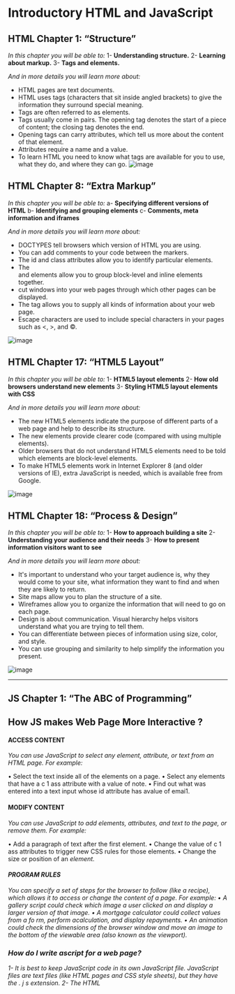 # Introductory HTML and JavaScript

## HTML Chapter 1: “Structure”

*In this chapter you will be able to:*
1- **Understanding structure.** 
2- **Learning about markup.**
3- **Tags and elements.**

*And in more details you will learn more about:*
* HTML pages are text documents.
* HTML uses tags (characters that sit inside angled brackets) to give the information they surround special meaning.
* Tags are often referred to as elements.
* Tags usually come in pairs. The opening tag denotes the start of a piece of content; the closing tag denotes the end.
* Opening tags can carry attributes, which tell us more about the content of that element.
* Attributes require a name and a value.
* To learn HTML you need to know what tags are available for you to use, what they do, and where they
can go.
![image](https://3.bp.blogspot.com/-vfcpe3ihlgM/WunQAjH_J6I/AAAAAAAABK8/o9E0Kz41i6Qe_SW1Bb8vHQd3IwmriYzkACLcBGAs/s320/html%2Bstructure.png)

## HTML Chapter 8: “Extra Markup”

*In this chapter you will be able to:*
a- **Specifying different versions of HTML** 
b- **Identifying and grouping elements**
c- **Comments, meta information and iframes**

*And in more details you will learn more about:*
* DOCTYPES tell browsers which version of HTML you are using.
* You can add comments to your code between the <!-- and --> markers.
* The id and class attributes allow you to identify particular elements.
* The <div> and <span> elements allow you to group block-level and inline elements together.
* <iframes> cut windows into your web pages through which other pages can be displayed.
* The <meta> tag allows you to supply all kinds of information about your web page.
* Escape characters are used to include special characters in your pages such as <, >, and ©.

![image](https://cdn.educba.com/academy/wp-content/uploads/2019/07/Versions-of-Html.png)

## HTML Chapter 17: “HTML5 Layout”

*In this chapter you will be able to:*
1- **HTML5 layout elements** 
2- **How old browsers understand new elements**
3- **Styling HTML5 layout elements with CSS**

*And in more details you will learn more about:*
* The new HTML5 elements indicate the purpose of different parts of a web page and help to describe its structure.
* The new elements provide clearer code (compared with using multiple <div> elements).
* Older browsers that do not understand HTML5 elements need to be told which elements are block-level elements.
* To make HTML5 elements work in Internet Explorer 8 (and older versions of IE), extra JavaScript is needed, which is available free from Google.

![image](https://www.101computing.net/wp/wp-content/uploads/HTML-Layout-12.png)

## HTML Chapter 18: “Process & Design”

*In this chapter you will be able to:*
1- **How to approach building a site** 
2- **Understanding your audience and their needs**
3- **How to present information visitors want to see**

*And in more details you will learn more about:*
* It's important to understand who your target audience is, why they would come to your site, what information they want to find and when they are likely to return.
* Site maps allow you to plan the structure of a site.
* Wireframes allow you to organize the information that will need to go on each page.
* Design is about communication. Visual hierarchy helps visitors understand what you are trying to tell them.
* You can differentiate between pieces of information using size, color, and style.
* You can use grouping and similarity to help simplify the information you present.

![image](https://i0.wp.com/intenseminimalism.com/wp-content/uploads/2010/10/37signals-process.png?resize=480%2C230)




*****************************************************************************************************************************************

## JS Chapter 1: “The ABC of Programming”

## How JS makes Web Page More Interactive ? 

#### ACCESS CONTENT

*You can use JavaScript to select any element, attribute, or text from an HTML page. For example:*

• Select the text inside all of the <hl> elements on a page.
• Select any elements that have a c 1 ass attribute with a value of note.
• Find out what was entered into a text input whose id attribute has avalue of emai1.

#### MODIFY CONTENT

*You can use JavaScript to add elements, attributes, and text to the page, or remove them. For example:*

• Add a paragraph of text after the first <hl> element.
• Change the value of c 1 ass attributes to trigger new CSS rules for those elements.
• Change the size or position of an <i mg> element.

#### PROGRAM RULES
You can specify a set of steps for the browser to follow (like a recipe), which allows it to access or change the content of a page. For example:
• A gallery script could check which image a user clicked on and display a larger version of that image.
• A mortgage calculator could collect values from a fo rm, perform acalculation, and display repayments.
• An animation could check the dimensions of the browser window and move an image to the bottom of the viewable area (also known as
the viewport).


### How do I write ascript for a web page? 

1- It is best to keep JavaScript code in its own JavaScript file. JavaScript files are text files (like HTML pages and
CSS style sheets), but they have the . j s extension.
2- The HTML <script> element is used in HTML pages to tell the browser to load the JavaScript file (rather like
the <link> element can be used to load a CSS file).
3- If you view the source code of the page in the browser,the JavaScript will not have changed the HTML,because the script works with the model of the web
page that the browser has created.

![image](http://adm-10980.intellij.net/zendesk-forum-storage/jc/5555834/Capture.PNG)




































